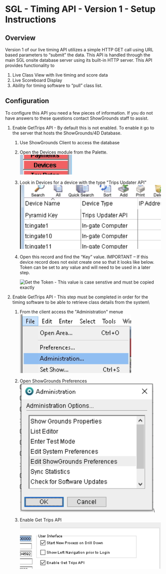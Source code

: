 # SGL - Timing API - Version 1 - Setup Instructions

## **Overview**

Version 1 of our live timing API utilizes a simple HTTP GET call using URL based parameters to “submit” the data.  This API is handled through the main SGL onsite database server using its built-in HTTP server.  This API provides functionality to

1. Live Class View with live timing and score data
2. Live Scoreboard Display
3. Ability for timing software to “pull” class list.

## **Configuration**

To configure this API you need a few pieces of information.  If you do not have answers to these questions contact ShowGrounds staff to assist.

1. Enable GetTrips API - By default this is not enabled.  To enable it go to the server that hosts the ShowGrounds/4D Database. &#x20;
   1. Use ShowGrounds Client to access the database
   2. Open the Devices module from the Palette.\
      ![](<../.gitbook/assets/image (98).png>)
   3. Look in Devices for a device with the type "Trips Updater API"\
      ![](<../.gitbook/assets/image (112).png>)
   4.  Open this record and find the “Key” value. IMPORTANT – If this device record does not exist create one so that it looks like below.  Token can be set to any value and will need to be used in a later step.

       ![Get the Token - This value is case senstive and must be copied exactly](http://docs.showgroundsonline.com/wp-content/uploads/2020/08/img\_5f35ad9758cd5.png)
2.  Enable GetTrips API - This step must be completed in order for the timing software to be able to retrieve class details from the system\


    1. From the client access the "Administration" menue\
       ![](<../.gitbook/assets/image (96).png>)
    2. Open ShowGrounds Preferences\
       ![](<../.gitbook/assets/image (110).png>)\

    3. Enable Get Trips API\
       ![](<../.gitbook/assets/image (111).png>)



